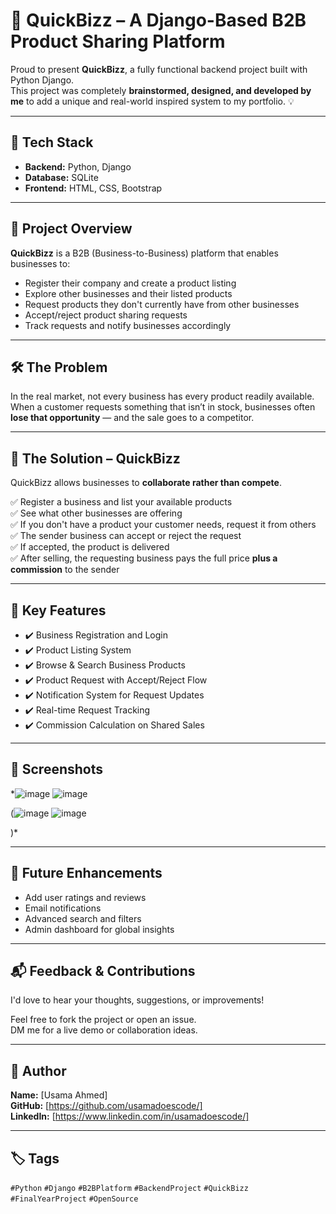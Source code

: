 # 🚀 QuickBizz – A Django-Based B2B Product Sharing Platform

Proud to present **QuickBizz**, a fully functional backend project built with Python Django.  
This project was completely **brainstormed, designed, and developed by me** to add a unique and real-world inspired system to my portfolio. 💡

---

## 🔧 Tech Stack

- **Backend:** Python, Django
- **Database:** SQLite
- **Frontend:** HTML, CSS, Bootstrap

---

## 💼 Project Overview

**QuickBizz** is a B2B (Business-to-Business) platform that enables businesses to:

- Register their company and create a product listing
- Explore other businesses and their listed products
- Request products they don't currently have from other businesses
- Accept/reject product sharing requests
- Track requests and notify businesses accordingly

---

## 🛠️ The Problem

In the real market, not every business has every product readily available.  
When a customer requests something that isn’t in stock, businesses often **lose that opportunity** — and the sale goes to a competitor.

---

## 🎯 The Solution – QuickBizz

QuickBizz allows businesses to **collaborate rather than compete**.

✅ Register a business and list your available products  
✅ See what other businesses are offering  
✅ If you don't have a product your customer needs, request it from others  
✅ The sender business can accept or reject the request  
✅ If accepted, the product is delivered  
✅ After selling, the requesting business pays the full price **plus a commission** to the sender

---

## 🔄 Key Features

- ✔️ Business Registration and Login
- ✔️ Product Listing System
- ✔️ Browse & Search Business Products
- ✔️ Product Request with Accept/Reject Flow
- ✔️ Notification System for Request Updates
- ✔️ Real-time Request Tracking
- ✔️ Commission Calculation on Shared Sales

---

## 📸 Screenshots

*![image](https://github.com/user-attachments/assets/167a255c-f503-4134-9b71-11692fe5ab3d)
![image](https://github.com/user-attachments/assets/33cd77e5-8bae-464a-b5f1-3d1a0c4d02ac)


(![image](https://github.com/user-attachments/assets/d7b96b6b-1be0-4064-a5e9-c2244e672188)
![image](https://github.com/user-attachments/assets/2463201e-defb-4154-ab86-533b0f0a5598)



)*

---

## 🚀 Future Enhancements

- Add user ratings and reviews
- Email notifications
- Advanced search and filters
- Admin dashboard for global insights

---

## 📬 Feedback & Contributions

I'd love to hear your thoughts, suggestions, or improvements!

Feel free to fork the project or open an issue.  
DM me for a live demo or collaboration ideas.

---

## 📌 Author

**Name:** [Usama Ahmed]  
**GitHub:** [https://github.com/usamadoescode/]  
**LinkedIn:** [https://www.linkedin.com/in/usamadoescode/]

---

## 🏷️ Tags

`#Python` `#Django` `#B2BPlatform` `#BackendProject` `#QuickBizz` `#FinalYearProject` `#OpenSource`

